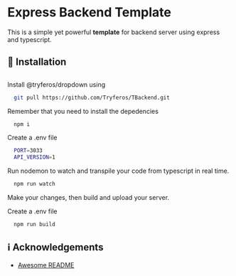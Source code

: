 # Express Backend Template

This is a simple yet powerful **template** for backend server using express and typescript.

## :electric_plug: Installation

##

Install @tryferos/dropdown using

```bash
  git pull https://github.com/Tryferos/TBackend.git
```

Remember that you need to install the depedencies

```bash
  npm i
```

Create a .env file

```bash
  PORT=3033
  API_VERSION=1
```

Run nodemon to watch and transpile your code from typescript in real time.

```bash
  npm run watch
```

Make your changes, then build and upload your server.

Create a .env file

```bash
  npm run build
```

## :information_source: Acknowledgements

- [Awesome README](https://github.com/matiassingers/awesome-readme)
